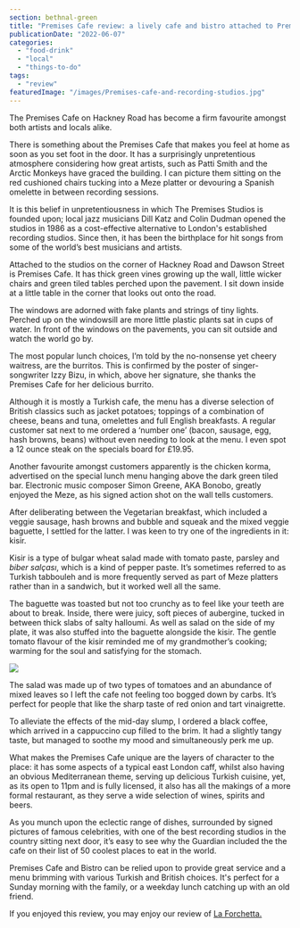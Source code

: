 ```yaml
---
section: bethnal-green
title: "Premises Cafe review: a lively cafe and bistro attached to Premises Studios on Hackney Road"
publicationDate: "2022-06-07"
categories: 
  - "food-drink"
  - "local"
  - "things-to-do"
tags: 
  - "review"
featuredImage: "/images/Premises-cafe-and-recording-studios.jpg"
---
```


The Premises Cafe on Hackney Road has become a firm favourite amongst both artists and locals alike.

There is something about the Premises Cafe that makes you feel at home as soon as you set foot in the door. It has a surprisingly unpretentious atmosphere considering how great artists, such as Patti Smith and the Arctic Monkeys have graced the building. I can picture them sitting on the red cushioned chairs tucking into a Meze platter or devouring a Spanish omelette in between recording sessions. 

It is this belief in unpretentiousness in which The Premises Studios is founded upon; local jazz musicians Dill Katz and Colin Dudman opened the studios in 1986 as a cost-effective alternative to London's established recording studios. Since then, it has been the birthplace for hit songs from some of the world’s best musicians and artists.

Attached to the studios on the corner of Hackney Road and Dawson Street is Premises Cafe. It has thick green vines growing up the wall, little wicker chairs and green tiled tables perched upon the pavement. I sit down inside at a little table in the corner that looks out onto the road.

The windows are adorned with fake plants and strings of tiny lights. Perched up on the windowsill are more little plastic plants sat in cups of water. In front of the windows on the pavements, you can sit outside and watch the world go by.

The most popular lunch choices, I’m told by the no-nonsense yet cheery waitress, are the burritos. This is confirmed by the poster of singer-songwriter Izzy Bizu, in which, above her signature, she thanks the Premises Cafe for her delicious burrito. 

Although it is mostly a Turkish cafe, the menu has a diverse selection of British classics such as jacket potatoes; toppings of a combination of cheese, beans and tuna, omelettes and full English breakfasts. A regular customer sat next to me ordered a ‘number one’ (bacon, sausage, egg, hash browns, beans) without even needing to look at the menu. I even spot a 12 ounce steak on the specials board for £19.95.

Another favourite amongst customers apparently is the chicken korma, advertised on the special lunch menu hanging above the dark green tiled bar. Electronic music composer Simon Greene, AKA Bonobo, greatly enjoyed the Meze, as his signed action shot on the wall tells customers. 

After deliberating between the Vegetarian breakfast, which included a veggie sausage, hash browns and bubble and squeak and the mixed veggie baguette, I settled for the latter. I was keen to try one of the ingredients in it: kisir. 

Kisir is a type of bulgar wheat salad made with tomato paste, parsley and _biber salçası_, which is a kind of pepper paste. It’s sometimes referred to as Turkish tabbouleh and is more frequently served as part of Meze platters rather than in a sandwich, but it worked well all the same.

The baguette was toasted but not too crunchy as to feel like your teeth are about to break. Inside, there were juicy, soft pieces of aubergine, tucked in between thick slabs of salty halloumi. As well as salad on the side of my plate, it was also stuffed into the baguette alongside the kisir. The gentle tomato flavour of the kisir reminded me of my grandmother’s cooking; warming for the soul and satisfying for the stomach. 

![](/images/Premises_cafe_baguette-1024x768.jpg)

The salad was made up of two types of tomatoes and an abundance of mixed leaves so I left the cafe not feeling too bogged down by carbs. It’s perfect for people that like the sharp taste of red onion and tart vinaigrette. 

To alleviate the effects of the mid-day slump, I ordered a black coffee, which arrived in a cappuccino cup filled to the brim. It had a slightly tangy taste, but managed to soothe my mood and simultaneously perk me up.

What makes the Premises Cafe unique are the layers of character to the place: it has some aspects of a typical east London caff, whilst also having an obvious Mediterranean theme, serving up delicious Turkish cuisine, yet, as its open to 11pm and is fully licensed, it also has all the makings of a more formal restaurant, as they serve a wide selection of wines, spirits and beers. 

As you munch upon the eclectic range of dishes, surrounded by signed pictures of famous celebrities, with one of the best recording studios in the country sitting next door, it’s easy to see why the Guardian included the the cafe on their list of 50 coolest places to eat in the world. 

Premises Cafe and Bistro can be relied upon to provide great service and a menu brimming with various Turkish and British choices. It's perfect for a Sunday morning with the family, or a weekday lunch catching up with an old friend.

If you enjoyed this review, you may enjoy our review of [La Forchetta.](https://bethnalgreenlondon.co.uk/la-forchetta-italian-restaurant-review/)
